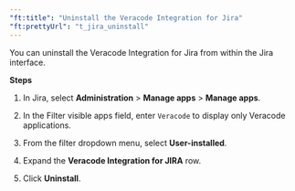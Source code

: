 ```yaml
---
"ft:title": "Uninstall the Veracode Integration for Jira"
"ft:prettyUrl": "t_jira_uninstall"
---
```

You can uninstall the Veracode Integration for Jira from within the Jira interface.

<p font-size="13pt"><b>Steps</b></p>

1.  In Jira, select **Administration** > **Manage apps** > **Manage apps**.

2.  In the Filter visible apps field, enter `Veracode` to display only Veracode applications.

3.  From the filter dropdown menu, select **User-installed**.

4.  Expand the **Veracode Integration for JIRA** row.

5.  Click **Uninstall**.